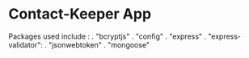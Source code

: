 # Contact-Keeper App

Packages used include :
. "bcryptjs"
. "config"
. "express"
. "express-validator":
. "jsonwebtoken"
. "mongoose"
